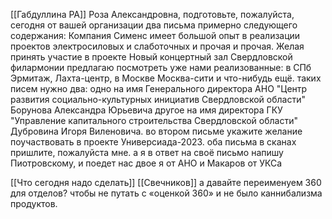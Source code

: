 
[[Габдуллина РА]]
Роза Александровна, подготовьте, пожалуйста, сегодня от вашей организации два письма примерно следующего содержания: 
Компания Сименс имеет большой опыт в реализации проектов электросиловых и слаботочных и прочая и прочая. Желая принять участие в проекте Новый концертный зал Свердловской филармонии предлагаю посмотреть уже нами реализованные: в СПб Эрмитаж, Лахта-центр, в Москве Москва-сити и что-нибудь ещё. 
таких писем нужно два: 
одно на имя Генерального директора АНО "Центр развития социально-культурных инициатив Свердловской области" Борунова Александра Юрьевича
другое на имя директора ГКУ "Управление капитального строительства Свердловской области" Дубровина Игоря Виленовича. во втором письме укажите желание поучаствовать в проекте Универсиада-2023.
оба письма в сканах пришлите, пожалуйста мне.
а я в ответ на своё письмо напишу Пиотровскому, и поедет нас двое я от АНО и Макаров от УКСа

[[Что сегодня надо сделать]]
[[Свечников]]
а давайте переименуем 360 для отделов? чтобы не путать с «оценкой 360» и не было каннибализма продуктов.
